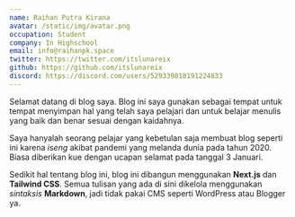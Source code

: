 ```yaml
---
name: Raihan Putra Kirana
avatar: /static/img/avatar.png
occupation: Student
company: In Highschool
email: info@raihanpk.space
twitter: https://twitter.com/itslunareix
github: https://github.com/itslunareix
discord: https://discord.com/users/529339818191224833
---
```


Selamat datang di blog saya. Blog ini saya gunakan sebagai tempat untuk tempat menyimpan hal yang telah saya pelajari dan untuk belajar menulis yang baik dan benar sesuai dengan kaidahnya.

Saya hanyalah seorang pelajar yang kebetulan saja membuat blog seperti ini karena _iseng_ akibat pandemi yang melanda dunia pada tahun 2020. Biasa diberikan kue dengan ucapan selamat pada tanggal 3 Januari.

Sedikit hal tentang blog ini, blog ini dibangun menggunakan **Next.js** dan **Tailwind CSS**. Semua tulisan yang ada di sini dikelola menggunakan _sintaksis_ **Markdown**, jadi tidak pakai CMS seperti WordPress atau Blogger ya.

